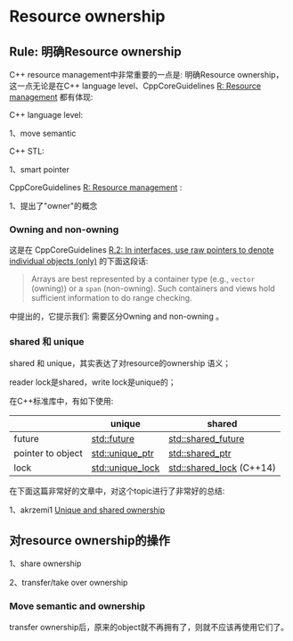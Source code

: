 # Resource ownership

## Rule: 明确Resource ownership

C++ resource management中非常重要的一点是: 明确Resource ownership，这一点无论是在C++ language level、CppCoreGuidelines [R: Resource management](https://github.com/isocpp/CppCoreGuidelines/blob/master/CppCoreGuidelines.md#S-resource) 都有体现: 

C++ language level:

1、move semantic

C++ STL:

1、smart pointer

CppCoreGuidelines [R: Resource management](https://github.com/isocpp/CppCoreGuidelines/blob/master/CppCoreGuidelines.md#S-resource) :

1、提出了"owner"的概念

### Owning and non-owning  

这是在 CppCoreGuidelines [R.2: In interfaces, use raw pointers to denote individual objects (only)](https://github.com/isocpp/CppCoreGuidelines/blob/master/CppCoreGuidelines.md#Rr-use-ptr) 的下面这段话: 

> Arrays are best represented by a container type (e.g., `vector` (owning)) or a `span` (non-owning). Such containers and views hold sufficient information to do range checking.

中提出的，它提示我们: 需要区分Owning and non-owning  。

### shared 和 unique

shared 和 unique，其实表达了对resource的ownership 语义；

reader lock是shared，write lock是unique的；

在C++标准库中，有如下使用: 

|                   | unique                                                       | shared                                                       |
| ----------------- | ------------------------------------------------------------ | ------------------------------------------------------------ |
| future            | [std::future](https://en.cppreference.com/w/cpp/thread/future) | [std::shared_future](https://en.cppreference.com/w/cpp/thread/shared_future) |
| pointer to object | [std::unique_ptr](https://en.cppreference.com/w/cpp/memory/unique_ptr) | [std::shared_ptr](https://en.cppreference.com/w/cpp/memory/shared_ptr) |
| lock              | [std::unique_lock](https://en.cppreference.com/w/cpp/thread/unique_lock) | [std::shared_lock](https://en.cppreference.com/w/cpp/thread/shared_lock) (C++14) |

在下面这篇非常好的文章中，对这个topic进行了非常好的总结: 

1、akrzemi1 [Unique and shared ownership](https://akrzemi1.wordpress.com/2011/06/27/unique-ownership-shared-ownership/)

## 对resource ownership的操作

1、share ownership

2、transfer/take over ownership

### Move semantic and ownership

transfer ownership后，原来的object就不再拥有了，则就不应该再使用它们了。